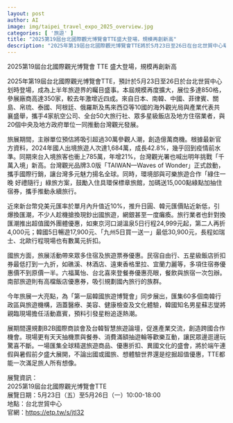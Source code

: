 ```yaml
---
layout: post
author: AI
image: img/taipei_travel_expo_2025_overview.jpg
categories: [ '旅遊' ]
title: "2025第19屆台北國際觀光博覽會TTE盛大登場，規模再創新高"
description: "2025年第19屆台北國際觀光博覽會TTE將於5月23日至26日在台北世貿中心舉辦，規模達850格展位及350家廠商，較去年成長近四成。來自10國海外觀光局、4家航空公司、全台50大旅行社、星級飯店及地方住宿業者參與，並有20個中央及地方政府單位合力推動台灣觀光。預計吸引超過30萬人次，創造億萬商機。國內外旅遊商品、大量住宿與票券優惠、首屆韓國旅遊博覽會同步展出以及B2B國際商談會，展期間安排天天抽機票活動，端午連假與暑假前夕，旅遊愛好者不可錯過的年度盛會。"
---
```

2025第19屆台北國際觀光博覽會 TTE 盛大登場，規模再創新高

2025年第19屆台北國際觀光博覽會TTE，預計於5月23日至26日於台北世貿中心划時登場，成為上半年旅遊界的矚目盛事。本屆規模再度擴大，展位多達850格，參展廠商高達350家，較去年激增近四成。來自日本、南韓、中國、菲律賓、關島、帛琉、泰國、阿根廷、俄羅斯及馬來西亞等10國的海外觀光局與產業代表共襄盛舉，攜手4家航空公司、全台50大旅行社、眾多星級飯店及地方住宿業者，與20個中央及地方政府單位一同推動台灣觀光發展。

旅展期間，主辦單位預估將吸引超過30萬參觀人潮，創造億萬商機。根據最新官方資料，2024年國人出境旅遊人次達1,684萬，成長42.8%，幾乎回到疫情前水準。同期來台入境旅客也衝上785萬，年增21%，台灣觀光署也喊出明年挑戰「千萬入境」新高。台灣觀光品牌3.0版「TAIWAN—Waves of Wonder」正式啟動，攜手國際行銷，讓台灣多元魅力揚名全球。同時，環境部與可樂旅遊合作「綠住一晚 好禮隨行」綠旅方案，鼓勵入住具環保標章旅館，加碼送15,000點綠點加抽住宿券，攜手推動永續旅行。

近來新台幣兌美元匯率於單月內升值近10%，推升日圓、韓元匯價貼近新低，引爆換匯潮，不少人趁機搶換現鈔出國旅遊，網銀甚至一度癱瘓。旅行業者也針對換匯潮推出超值國外團體優惠，如東京河口湖溫泉5日行程24,999元起，第二人再折4,000元；韓國5日暢遊17,900元、「九州5日買一送一」最低30,900元，長程如瑞士、北歐行程現場也有數萬元折扣。

國旅方面，旅展活動帶來眾多住宿及旅遊票券優惠。民宿自由行、五星級飯店折扣券最低打到一九折，如礁溪、林酒店、遠東香格里拉、宜蘭力麗等，多項住宿券優惠價不到原價一半。六福萬怡、台北喜來登餐券優惠亮眼，餐飲與旅宿一次包辦。南部旅遊則有高檔飯店優惠券，吸引規劃國內旅行的族群。

今年旅展一大亮點，為「第一屆韓國旅遊博覽會」同步展出，匯集60多個南韓行政區與旅遊機構，涵蓋醫療、美容、健康檢查及文化體驗，韓國知名男星蘇志燮將親臨現場擔任活動嘉賓，預料引發星粉追逐熱潮。

展期間還規劃B2B國際商談會及台韓智慧旅遊論壇，促進產業交流，創造跨國合作機會。現場更有天天抽機票與餐券、消費滿額抽遊輪等歡樂互動，讓民眾邊逛邊玩驚喜不斷。一場匯集全球精選旅遊商品、優惠折扣、異國文化的盛會，將於端午連假與暑假前夕盛大展開，不論出國或國旅、想體驗世界還是挖掘超值優惠，TTE都能一次滿足旅人所有想像。

展覽資訊：  
2025第19屆台北國際觀光博覽會TTE  
展覽日期：5月23日（五）至5月26日（一）10:00-18:00  
地點：台北世貿中心  
官網：https://etp.tw/s/jtl32